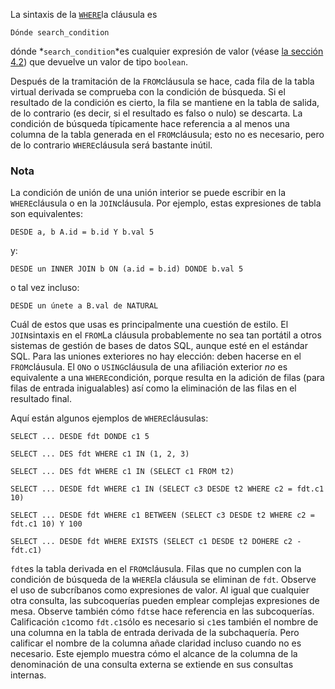 La sintaxis de la  [`WHERE`](https://www.postgresql.org/docs/current/sql-select.html#SQL-WHERE)la cláusula es

```
Dónde search_condition
```

dónde  *`search_condition`*es cualquier expresión de valor (véase [la sección 4.2](https://www.postgresql.org/docs/current/sql-expressions.html)) que devuelve un valor de tipo `boolean`.

Después de la tramitación de la  `FROM`cláusula se hace, cada fila de la tabla virtual derivada se comprueba con la  condición de búsqueda. Si el resultado de la condición es cierto, la  fila se mantiene en la tabla de salida, de lo contrario (es decir, si el resultado es falso o nulo) se descarta. La condición de búsqueda  típicamente hace referencia a al menos una columna de la tabla generada  en el  `FROM`cláusula; esto no es necesario, pero de lo contrario  `WHERE`cláusula será bastante inútil.

### Nota

La condición de unión de una unión interior se puede escribir en la  `WHERE`cláusula o en la  `JOIN`cláusula. Por ejemplo, estas expresiones de tabla son equivalentes:

```
DESDE a, b A.id = b.id Y b.val 5
```

y:

```
DESDE un INNER JOIN b ON (a.id = b.id) DONDE b.val 5
```

o tal vez incluso:

```
DESDE un únete a B.val de NATURAL
```

Cuál de estos que usas es principalmente una cuestión de estilo. El  `JOIN`sintaxis en el  `FROM`La cláusula probablemente no sea tan portátil a otros sistemas de gestión  de bases de datos SQL, aunque esté en el estándar SQL. Para las uniones  exteriores no hay elección: deben hacerse en el  `FROM`cláusula. El  `ON`o o  `USING`cláusula de una afiliación exterior *no* es equivalente a una  `WHERE`condición, porque resulta en la adición de filas (para filas de entrada  inigualables) así como la eliminación de las filas en el resultado  final.

Aquí están algunos ejemplos de  `WHERE`cláusulas:

```
SELECT ... DESDE fdt DONDE c1 5

SELECT ... DES fdt WHERE c1 IN (1, 2, 3)

SELECT ... DES fdt WHERE c1 IN (SELECT c1 FROM t2)

SELECT ... DESDE fdt WHERE c1 IN (SELECT c3 DESDE t2 WHERE c2 = fdt.c1 10)

SELECT ... DESDE fdt WHERE c1 BETWEEN (SELECT c3 DESDE t2 WHERE c2 = fdt.c1 10) Y 100

SELECT ... DESDE fdt WHERE EXISTS (SELECT c1 DESDE t2 DOHERE c2 - fdt.c1)
```

 `fdt`es la tabla derivada en el  `FROM`cláusula. Filas que no cumplen con la condición de búsqueda de la  `WHERE`la cláusula se eliminan de `fdt`. Observe el uso de subcríbanos como expresiones de valor. Al igual que  cualquier otra consulta, las subcoquerías pueden emplear complejas  expresiones de mesa. Observe también cómo  `fdt`se hace referencia en las subcoquerías. Calificación  `c1`como  `fdt.c1`sólo es necesario si  `c1`es también el nombre de una columna en la tabla de entrada derivada de la  subchaquería. Pero calificar el nombre de la columna añade claridad  incluso cuando no es necesario. Este ejemplo muestra cómo el alcance de  la columna de la denominación de una consulta externa se extiende en sus consultas internas.